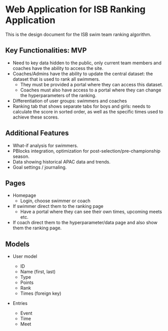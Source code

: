 # Web Application for ISB Ranking Application
This is the design document for the ISB swim team ranking algorithm.

## Key Functionalities: MVP
- Need to key data hidden to the public, only current team members 
and coaches have the ability to access the site.
- Coaches/Admins have the ability to update the central dataset:
the dataset that is used to rank all swimmers.
  - They must be provided a portal where they can access this dataset.
  - Coaches must also have access to a portal where they can change the
  hyperparameters of the ranking.
- Differentiation of user groups: swimmers and coaches
- Ranking tab that shows separate tabs for boys and girls: needs to
calculate the score in sorted order, as well as the specific times 
used to achieve these scores.

## Additional Features
- What-if analysis for swimmers.
- PBlocks integration, optimization for post-selection/pre-championship
season.
- Data showing historical APAC data and trends.
- Goal settings / journaling.

## Pages
- Homepage
  - Login, choose swimmer or coach
- If swimmer direct them to the ranking page
  - Have a portal where they can see their own times, upcoming meets etc.
- If coach direct them to the hyperparameter/data page and also show
them the ranking page.

## Models
- User model
  - ID
  - Name (first, last)
  - Type
  - Points
  - Rank
  - Times (foreign key)

- Entries
  - Event
  - Time
  - Meet



